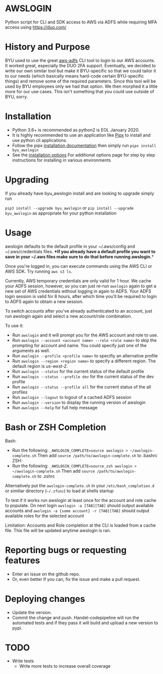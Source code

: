 # AWSLOGIN
Python script for CLI and SDK access to AWS via ADFS while requiring MFA
access using <https://duo.com/>

# History and Purpose

BYU used to use the great [aws-adfs](https://github.com/venth/aws-adfs)
CLI tool to login to our AWS accounts. It worked great, especially the
DUO 2FA support. Eventually, we decided to write our own similar tool
but make it BYU-specific so that we could tailor it to our needs (which
basically means hard-code certain BYU-specific things) and remove some
of the required parameters. Since this tool will be used by BYU
employees only we had that option. We then morphed it a little more for
our use cases. This isn't something that you could use outside of BYU,
sorry.

# Installation

  - Python 3.6+ is recommended as python2 is EOL January 2020.
  - It is highly recommended to use an application like [Pipx](https://pipxproject.github.io/pipx/) to install and use python cli applications.
  - Follow the pipx [installation documentation](https://pipxproject.github.io/pipx/installation/) then simply run `pipx install byu_awslogin`
  - See the [installation options](https://github.com/byu-oit/awslogin/blob/master/INSTALLATION_OPTIONS.md) For additional options
    page for step by step instructions for installing in various environments

# Upgrading

If you already have byu\_awslogin install and are looking to upgrade
simply run

`pip3 install --upgrade byu_awslogin` or `pip install --upgrade
byu_awslogin` as appropriate for your python installation

# Usage

awslogin defaults to the default profile in your \~/.aws/config and
\~/.aws/credentials files. **\*If you already have a default profile you
want to save in your \~/.aws files make sure to do that before running
awslogin.**\*

Once you're logged in, you can execute commands using the AWS CLI or AWS
SDK. Try running `aws s3 ls`.

Currently, AWS temporary credentials are only valid for 1 hour. We cache
your ADFS session, however, so you can just re-run `awslogin` again to
get a new set of AWS credentials without logging in again to ADFS. Your
ADFS login session is valid for 8 hours, after which time you'll be
required to login to ADFS again to obtain a new session.

To switch accounts after you've already authenticated to an account,
just run awslogin again and select a new account/role combination.

To use it:

  - Run `awslogin` and it will prompt you for the AWS account and role
    to use.
  - Run `awslogin --account <account name> --role <role name>` to skip
    the prompting for account and name. You could specify just one of
    the arguments as well.
  - Run `awslogin --profile <profile name>` to specifiy an alternative
    profile
  - Run `awslogin --region <region name>` to specify a different region.
    The default region is *us-west-2*.
  - Run `awslogin --status` for the current status of the default
    profile
  - Run `awslogin --status --profile dev` for the current status of the
    dev profile
  - Run `awslogin --status --profile all` for the current status of the
    all profiles
  - Run `awslogin --logout` to logout of a cached ADFS session
  - Run `awslogin --version` to display the running version of awslogin
  - Run `awslogin --help` for full help message

# Bash or ZSH Completion
Bash:
- Run the following: `_AWSLOGIN_COMPLETE=source awslogin > ~/awslogin-complete.sh` Then add `source /path/to/awslogin-complete.sh` to .bashrc
ZSH:
- Run the following: `_AWSLOGIN_COMPLETE=source_zsh awslogin > ~/awslogin-complete.sh` Then add `source /path/to/awslogin-complete.sh` to .zshrc

Alternatively put the `awslogin-complete.sh` in your `/etc/bash_completion.d` or similiar directory (`~/.zfunc`) to load at shells startup

To test if it works run awslogin at least once for the account and role cache to populate. On next login `awslogin -a [TAB][TAB]` should output available accounts and `awslogin -a {some account} -r [TAB][TAB]` should output available roles for the selected account

Limitation: Accounts and Role completion at the CLI is loaded from a cache file. This file will be updated anytime awslogin is ran.

# Reporting bugs or requesting features

  - Enter an issue on the github repo.
  - Or, even better if you can, fix the issue and make a pull request.

# Deploying changes

  - Update the version.
  - Commit the change and push. Handel-codepipeline will run the
    automated tests and if they pass it will build and upload a new
    version to pypi.

# TODO

  - Write tests
    - Write more tests to increase overall coverage
